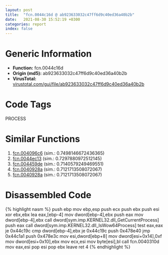 ```yaml
---
layout: post
title:  "fcn.0044c16d @ ab923633032c47ff6d9c40ed36a40b2b"
date:   2021-08-30 15:52:19 +0300
categories: report
index: false
---
```


# Generic Information
- **Function:** fcn.0044c16d
- **Origin (md5):** ab923633032c47ff6d9c40ed36a40b2b
- **VirusTotal:** [virustotal.com/gui/file/ab923633032c47ff6d9c40ed36a40b2b][virustotal_ref]

# Code Tags
<span class="tag" id="PROCESS">PROCESS</span>


# Similar Functions

1. [fcn.004096c6][similar_1_ref] (sim.: 0.7498146672436365)
2. [fcn.0044ec13][similar_2_ref] (sim.: 0.7297880972512145)
3. [fcn.004459de][similar_3_ref] (sim.: 0.7140579249469551)
4. [fcn.0040928a][similar_4_ref] (sim.: 0.7121713508072067)
5. [fcn.0040928a][similar_5_ref] (sim.: 0.7121713508072067)


# Disassembled Code

{% highlight nasm %}
push ebp
mov ebp,esp
push ecx
push ebx
push esi
xor ebx,ebx
lea eax,[ebp-4]
mov dword[ebp-4],ebx
push eax
mov dword[ebp-4],ebx
call dword[sym.imp.KERNEL32.dll_GetCurrentProcess]
push eax
call dword[sym.imp.KERNEL32.dll_IsWow64Process]
test eax,eax
je 0x44c19c
cmp dword[ebp-4],ebx
je 0x44c19c
push 0x478e40
jmp 0x44c1a1
push 0x478e3c
mov esi,dword[ebp+8]
mov dword[esi+0x14],0xf
mov dword[esi+0x10],ebx
mov ecx,esi
mov byte[esi],bl
call fcn.0040310d
mov eax,esi
pop esi
pop ebx
leave 
ret 4
{% endhighlight %}


[similar_1_ref]: /report/fcn.004096c6@69b3c79878674ea715338a112bb5caa6
[similar_2_ref]: /report/fcn.0044ec13@ab923633032c47ff6d9c40ed36a40b2b
[similar_3_ref]: /report/fcn.004459de@b3771987fba16f4fba07d1109ec72c76
[similar_4_ref]: /report/fcn.0040928a@53687e619dcac7d709f306d061d8daeb
[similar_5_ref]: /report/fcn.0040928a@ba5ec83721de3ca10b3c9583f3b2c6a1
[virustotal_ref]: https://www.virustotal.com/gui/file/ab923633032c47ff6d9c40ed36a40b2b